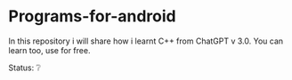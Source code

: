 # Programs-for-android
In this repository i will share how i learnt C++ from ChatGPT v 3.0. You can learn too, use for free.

Status: ❔️